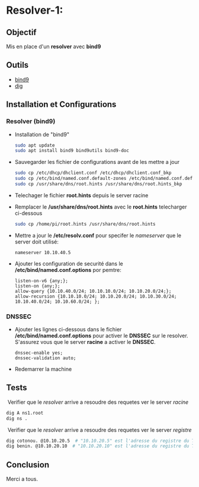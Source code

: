 # Resolver-1:
## Objectif

Mis en place d'un **resolver** avec **bind9**

## Outils
- [bind9]()
- [dig]()

## Installation et Configurations

### Resolver (bind9)
- Installation de "bind9"

  ```bash
  sudo apt update
  sudo apt install bind9 bind9utils bind9-doc
  ```

- Sauvegarder les fichier de configurations avant de les mettre a jour

  ```bash
  sudo cp /etc/dhcp/dhclient.conf /etc/dhcp/dhclient.conf_bkp
  sudo cp /etc/bind/named.conf.default-zones /etc/bind/named.conf.default-zones_bkp
  sudo cp /usr/share/dns/root.hints /usr/share/dns/root.hints_bkp
  ```

- Telechager le fichier **root.hints** depuis le server racine

- Remplacer le **/usr/share/dns/root.hints** avec le **root.hints** telecharger ci-dessous

  ```bash
  sudo cp /home/pi/root.hints /usr/share/dns/root.hints
  ```

- Mettre a jour le **/etc/resolv.conf** pour specifer le *nameserver* que le server doit utilisé:

  ```basic
  nameserver 10.10.40.5
  ```

- Ajouter les configuration de securité dans le **/etc/bind/named.conf.options** por pemtre:

  ```basic
  listen-on-v6 {any;};
  listen-on {any;};
  allow-query {10.10.40.0/24; 10.10.10.0/24; 10.10.20.0/24;};
  allow-recursion {10.10.10.0/24; 10.10.20.0/24; 10.10.30.0/24; 10.10.40.0/24; 10.10.60.0/24; };
  ```

### DNSSEC

- Ajouter les lignes ci-dessous dans le fichier **/etc/bind/named.conf.options** pour activer le **DNSSEC** sur le resolver. 
  S'assurez vous que le server **racine** a activer le **DNSSEC**.

  ```basic
  dnssec-enable yes;
  dnssec-validation auto;
  ```

  

- Redemarrer la machine

## Tests

​	Verifier que le *resolver* arrive a resoudre des requetes ver le server *racine*

```bash
dig A ns1.root
dig ns .
```

​	Verifier que le *resolver* arrive a resoudre des requetes ver le server *registre*

```bash
dig cotonou. @10.10.20.5  # "10.10.20.5" est l'adresse du registre du TLD ".cotonou"
dig benin. @10.10.20.10  # "10.10.20.10" est l'adresse du registre du TLD ".benin"
```

## Conclusion

Merci a tous.

